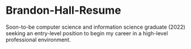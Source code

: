 # Brandon-Hall-Resume

Soon-to-be computer science and information science graduate (2022) seeking an entry-level position to begin my career in a high-level professional environment.